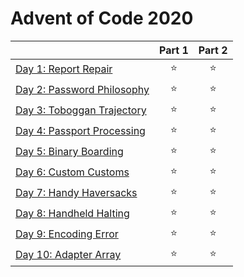 # Advent of Code 2020

|  | Part 1 | Part 2 |
|---|:---:|:---:|
| [Day 1: Report Repair](day%201) | ⭐ | ⭐ |
| [Day 2: Password Philosophy](day%202) | ⭐ | ⭐ |
| [Day 3: Toboggan Trajectory](day%203) | ⭐ | ⭐ |
| [Day 4: Passport Processing](day%204) | ⭐ | ⭐ |
| [Day 5: Binary Boarding](day%205) | ⭐ | ⭐ |
| [Day 6: Custom Customs](day%206) | ⭐ | ⭐ |
| [Day 7: Handy Haversacks](day%207) | ⭐ | ⭐ |
| [Day 8: Handheld Halting](day%208) | ⭐ | ⭐ |
| [Day 9: Encoding Error](day%209) | ⭐ | ⭐ |
| [Day 10: Adapter Array](day%2010) | ⭐ | ⭐ |
